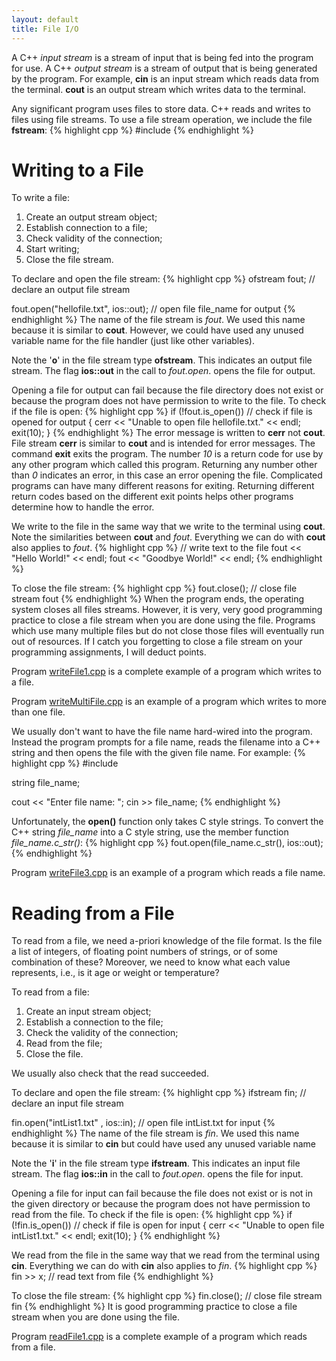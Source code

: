 ```yaml
---
layout: default
title: File I/O
---
```


A C++ *input stream* is a stream of input that is being fed
into the program for use.
A C++ *output stream* is a stream of output that is being generated 
by the program.
For example, **cin** is an input stream which reads data from the terminal.
**cout** is an output stream which writes data to the terminal.

Any significant program uses files to store data.
C++ reads and writes to files using file streams.
To use a file stream operation, we include the file **fstream**:
{% highlight cpp %}
#include <fstream>
{% endhighlight %}


# Writing to a File

To write a file:

1. Create an output stream object;
2. Establish connection to a file;
3. Check validity of the connection;
4. Start writing;
5. Close the file stream.

To declare and open the file stream:
{% highlight cpp %}
  ofstream fout;                           // declare an output file stream

  fout.open("hellofile.txt", ios::out);    // open file file_name for output
{% endhighlight %}
The name of the file stream is *fout*.
We used this name because it is similar to **cout**.
However, we could have used any unused variable name for the file handler 
(just like other variables).

Note the '**o**' in the file stream type **ofstream**.
This indicates an output file stream.
The flag **ios::out** in the call to *fout.open*.
opens the file for output.

Opening a file for output can fail because the file directory does not exist
or because the program does not have permission to write to the file.
To check if the file is open:
{% highlight cpp %}
  if (!fout.is_open())                     // check if file is opened for output
    {
      cerr << "Unable to open file hellofile.txt." << endl;
      exit(10);
    }
{% endhighlight %}
The error message is written to **cerr** not **cout**.
File stream **cerr** is similar to **cout** and is intended for error messages.
The command **exit** exits the program.
The number *10* is a return code for use by any other program
which called this program.
Returning any number other than *0* indicates an error,
in this case an error opening the file.
Complicated programs can have many different reasons for exiting.
Returning different return codes based on the different exit points
helps other programs determine how to handle the error.

We write to the file in the same way that we write to the terminal
using **cout**.
Note the similarities between **cout** and *fout*.  Everything we can do with
**cout** also applies to *fout*.
{% highlight cpp %}
  // write text to the file
  fout << "Hello World!" << endl;
  fout << "Goodbye World!" << endl;
{% endhighlight %}

To close the file stream:
{% highlight cpp %}
  fout.close();       // close file stream fout
{% endhighlight %}
When the program ends,
the operating system closes all files streams.
However, it is very, very good programming practice to close
a file stream when you are done using the file.
Programs which use many multiple files but do not close those files
will eventually run out of resources.
If I catch you forgetting to close a file stream 
on your programming assignments,
I will deduct points.

Program [writeFile1.cpp](../code/writeFile1) is a complete example 
of a program which writes to a file.

Program [writeMultiFile.cpp](../code/writeMultiFile) is an example
of a program which writes to more than one file.

We usually don't want to have the file name hard-wired into the program.
Instead the program prompts for a file name,
reads the filename into a C++ string 
and then opens the file with the given file name.
For example:
{% highlight cpp %}
#include <string>

string file_name;

cout << "Enter file name: ";
cin >> file_name;
{% endhighlight %}

Unfortunately, the **open()** function only takes C style strings.
To convert the C++ string *file_name* into a C style string, 
use the member function *file_name.c_str()*:
{% highlight cpp %}
fout.open(file_name.c_str(), ios::out);
{% endhighlight %}

Program [writeFile3.cpp](../../code/writeFile3) is an example
of a program which reads a file name.


# Reading from a File

To read from a file, we need a-priori knowledge of the file format.
Is the file a list of integers, of floating point numbers
of strings, or of some combination of these?
Moreover, we need to know what each value represents,
i.e., is it age or weight or temperature?

To read from a file:

1. Create an input stream object;
2. Establish a connection to the file;
3. Check the validity of the connection;
4. Read from the file;
5. Close the file.

We usually also check that the read succeeded.

To declare and open the file stream:
{% highlight cpp %}
  ifstream fin;   // declare an input file stream

  fin.open("intList1.txt" , ios::in);   // open file intList.txt for input
{% endhighlight %}
The name of the file stream is *fin*.
We used this name because it is similar to **cin**
but could have used any unused variable name

Note the '**i**' in the file stream type **ifstream**.
This indicates an input file stream.
The flag **ios::in** in the call to *fout.open*.
opens the file for input.

Opening a file for input can fail because the file does not exist
or is not in the given directory or because the program does not
have permission to read from the file.
To check if the file is open:
{% highlight cpp %}
if (!fin.is_open())                // check if file is open for input
    {
      cerr << "Unable to open file intList1.txt." << endl;
      exit(10);
    }
{% endhighlight %}

We read from the file in the same way that we read from the terminal
using **cin**.
Everything we can do with **cin** also applies to *fin*.
{% highlight cpp %}
    fin >> x;     // read text from file
{% endhighlight %}

To close the file stream:
{% highlight cpp %}
  fin.close();       // close file stream fin
{% endhighlight %}
It is good programming practice to close
a file stream when you are done using the file.

Program [readFile1.cpp](../code/readFile1) is a complete example 
of a program which reads from a file.

